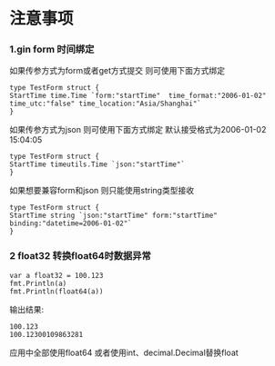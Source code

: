# 注意事项
### 1.gin form 时间绑定
如果传参方式为form或者get方式提交 则可使用下面方式绑定
```
type TestForm struct {
StartTime time.Time `form:"startTime"  time_format:"2006-01-02" time_utc:"false" time_location:"Asia/Shanghai"`
}
```
如果传参方式为json 则可使用下面方式绑定 默认接受格式为2006-01-02 15:04:05
```
type TestForm struct {
StartTime timeutils.Time `json:"startTime"`
}
```
如果想要兼容form和json 则只能使用string类型接收

```
type TestForm struct {
StartTime string `json:"startTime" form:"startTime" binding:"datetime=2006-01-02"`
}
```

### 2 float32 转换float64时数据异常

```
var a float32 = 100.123
fmt.Println(a)
fmt.Println(float64(a))
```
输出结果: 
```
100.123
100.12300109863281
```
应用中全部使用float64 或者使用int、decimal.Decimal替换float